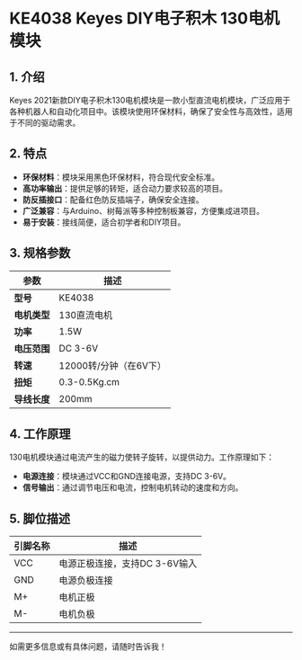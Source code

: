 
# KE4038 Keyes DIY电子积木 130电机模块

## 1. 介绍

Keyes 2021新款DIY电子积木130电机模块是一款小型直流电机模块，广泛应用于各种机器人和自动化项目中。该模块使用环保材料，确保了安全性与高效性，适用于不同的驱动需求。

## 2. 特点

- **环保材料**：模块采用黑色环保材料，符合现代安全标准。
- **高功率输出**：提供足够的转矩，适合动力要求较高的项目。
- **防反插接口**：配备红色防反插端子，确保安全连接。
- **广泛兼容**：与Arduino、树莓派等多种控制板兼容，方便集成进项目。
- **易于安装**：接线简便，适合初学者和DIY项目。

## 3. 规格参数

| 参数          | 描述                     |
|---------------|-------------------------|
| **型号**      | KE4038                  |
| **电机类型**  | 130直流电机             |
| **功率**      | 1.5W                    |
| **电压范围**  | DC 3-6V                 |
| **转速**      | 12000转/分钟（在6V下）   |
| **扭矩**      | 0.3-0.5Kg.cm            |
| **导线长度**  | 200mm                   |

## 4. 工作原理

130电机模块通过电流产生的磁力使转子旋转，以提供动力。工作原理如下：

- **电源连接**：模块通过VCC和GND连接电源，支持DC 3-6V。
- **信号输出**：通过调节电压和电流，控制电机转动的速度和方向。

## 5. 脚位描述

| 引脚名称 | 描述                             |
|----------|----------------------------------|
| VCC      | 电源正极连接，支持DC 3-6V输入  |
| GND      | 电源负极连接                     |
| M+       | 电机正极                         |
| M-       | 电机负极                         |

---

如需更多信息或有具体问题，请随时告诉我！
